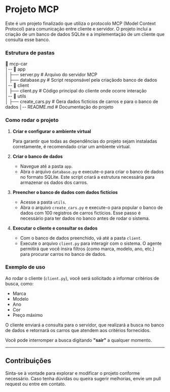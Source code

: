 # Projeto MCP

Este é um projeto finalizado que utiliza o protocolo MCP (Model Context Protocol) para comunicação entre cliente e servidor. O projeto inclui a criação de um banco de dados SQLite e a implementação de um cliente que consulta esse banco.

### Estrutura de pastas

📁 mcp-car   
│-- 📂 app  
│   ├── server.py  # Arquivo do servidor MCP   
│   ├── database.py  # Script responsável pela criaçãodo banco de dados  
│-- 📂 client  
│   ├── client.py  # Código principal do cliente onde ocorre interação  
│-- 📂 utils  
│   ├── create_cars.py  # Gera dados fictícios de carros e para o banco de dados
│-- README.md  # Documentação do projeto

### Como rodar o projeto

1. **Criar e configurar o ambiente virtual**

   Para garantir que todas as dependências do projeto sejam instaladas corretamente, é recomendado criar um ambiente virtual. 

2. **Criar o banco de dados**
   - Navegue até a pasta `app`.
   - Abra o arquivo `database.py` e execute-o para criar o banco de dados no formato SQLite. Este script criará a estrutura necessária para armazenar os dados dos carros.

3. **Preencher o banco de dados com dados fictícios**
   - Acesse a pasta `utils`.
   - Abra o arquivo `create_cars.py` e execute-o para popular o banco de dados com 100 registros de carros fictícios. Esse passo é necessário para ter dados no banco antes de rodar o sistema.

4. **Executar o cliente e consultar os dados**
   - Com o banco de dados preenchido, vá até a pasta `client`.
   - Execute o arquivo `client.py` para interagir com o sistema. O agente permitirá que você insira filtros (como marca, modelo, ano, etc.) para procurar carros no banco de dados.

### Exemplo de uso

Ao rodar o cliente (`client.py`), você será solicitado a informar critérios de busca, como:

- Marca
- Modelo
- Ano
- Cor
- Preço máximo

O cliente enviará a consulta para o servidor, que realizará a busca no banco de dados e retornará os carros que atendem aos critérios fornecidos.

Você pode interromper a busca digitando **"sair"** a qualquer momento.

---

## Contribuições

Sinta-se à vontade para explorar e modificar o projeto conforme necessário. Caso tenha dúvidas ou queira sugerir melhorias, envie um pull request ou entre em contato.